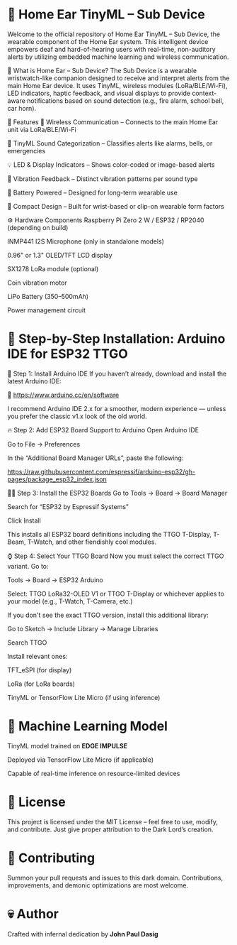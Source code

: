 # 🦻 Home Ear TinyML – Sub Device
Welcome to the official repository of Home Ear TinyML – Sub Device, the wearable component of the Home Ear system. This intelligent device empowers deaf and hard-of-hearing users with real-time, non-auditory alerts by utilizing embedded machine learning and wireless communication.

🔮 What is Home Ear – Sub Device?
The Sub Device is a wearable wristwatch-like companion designed to receive and interpret alerts from the main Home Ear device. It uses TinyML, wireless modules (LoRa/BLE/Wi-Fi), LED indicators, haptic feedback, and visual displays to provide context-aware notifications based on sound detection (e.g., fire alarm, school bell, car horn).

🧠 Features
📡 Wireless Communication – Connects to the main Home Ear unit via LoRa/BLE/Wi-Fi

🧠 TinyML Sound Categorization – Classifies alerts like alarms, bells, or emergencies

💡 LED & Display Indicators – Shows color-coded or image-based alerts

🔔 Vibration Feedback – Distinct vibration patterns per sound type

🔋 Battery Powered – Designed for long-term wearable use

🧱 Compact Design – Built for wrist-based or clip-on wearable form factors

⚙️ Hardware Components
Raspberry Pi Zero 2 W / ESP32 / RP2040 (depending on build)

INMP441 I2S Microphone (only in standalone models)

0.96" or 1.3" OLED/TFT LCD display

SX1278 LoRa module (optional)

Coin vibration motor

LiPo Battery (350–500mAh)

Power management circuit

# 🔧 Step-by-Step Installation: Arduino IDE for ESP32 TTGO
🧱 Step 1: Install Arduino IDE
If you haven’t already, download and install the latest Arduino IDE:

🔗 https://www.arduino.cc/en/software

I recommend Arduino IDE 2.x for a smoother, modern experience — unless you prefer the classic v1.x look of the old world.

🔥 Step 2: Add ESP32 Board Support to Arduino
Open Arduino IDE

Go to File → Preferences

In the “Additional Board Manager URLs”, paste the following:

https://raw.githubusercontent.com/espressif/arduino-esp32/gh-pages/package_esp32_index.json

🧙‍♂️ Step 3: Install the ESP32 Boards
Go to Tools → Board → Board Manager

Search for “ESP32 by Espressif Systems”

Click Install

This installs all ESP32 board definitions including the TTGO T-Display, T-Beam, T-Watch, and other fiendishly cool modules.

⌚ Step 4: Select Your TTGO Board
Now you must select the correct TTGO variant. Go to:

Tools → Board → ESP32 Arduino

Select:
TTGO LoRa32-OLED V1 or
TTGO T-Display or whichever applies to your model
(e.g., T-Watch, T-Camera, etc.)

If you don't see the exact TTGO version, install this additional library:

Go to Sketch → Include Library → Manage Libraries

Search TTGO

Install relevant ones:

TFT_eSPI (for display)

LoRa (for LoRa boards)

TinyML or TensorFlow Lite Micro (if using inference)

# 🧠 Machine Learning Model
TinyML model trained on **EDGE IMPULSE**

Deployed via TensorFlow Lite Micro (if applicable)

Capable of real-time inference on resource-limited devices

# 📜 License
This project is licensed under the MIT License – feel free to use, modify, and contribute. Just give proper attribution to the Dark Lord’s creation.

# 🤝 Contributing
Summon your pull requests and issues to this dark domain. Contributions, improvements, and demonic optimizations are most welcome.

# 💀 Author
Crafted with infernal dedication by **John Paul Dasig**
